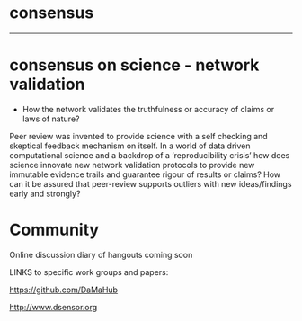 # consensus
------------
consensus on science - network validation
===========================================

 - How the network validates the truthfulness or accuracy of claims or laws of nature?


Peer review was invented to provide science with a self checking and skeptical feedback mechanism on itself.  In a world of data driven computational science and a backdrop of a ‘reproducibility crisis’ how does science innovate new network validation protocols to provide new immutable evidence trails and guarantee rigour of results or claims? How can it be assured that peer-review supports outliers with new ideas/findings early and strongly?

Community
=========

Online discussion diary of hangouts coming soon

LINKS to specific work groups and papers:

https://github.com/DaMaHub

http://www.dsensor.org
